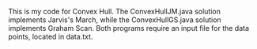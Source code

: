 This is my code for Convex Hull. The ConvexHullJM.java solution implements Jarvis's March, while the ConvexHullGS.java
solution implements Graham Scan. Both programs require an input file for the data points, located in data.txt.
